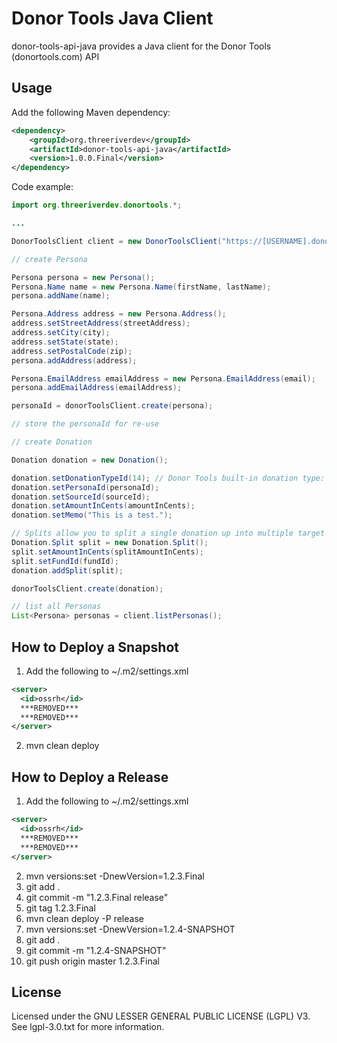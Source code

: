 # Donor Tools Java Client

donor-tools-api-java provides a Java client for the Donor Tools (donortools.com) API

## Usage

Add the following Maven dependency:

```xml
<dependency>
    <groupId>org.threeriverdev</groupId>
    <artifactId>donor-tools-api-java</artifactId>
    <version>1.0.0.Final</version>
</dependency>
```

Code example:

```java
import org.threeriverdev.donortools.*;

...

DonorToolsClient client = new DonorToolsClient("https://[USERNAME].donortools.com", "username", "password");

// create Persona

Persona persona = new Persona();
Persona.Name name = new Persona.Name(firstName, lastName);
persona.addName(name);

Persona.Address address = new Persona.Address();
address.setStreetAddress(streetAddress);
address.setCity(city);
address.setState(state);
address.setPostalCode(zip);
persona.addAddress(address);

Persona.EmailAddress emailAddress = new Persona.EmailAddress(email);
persona.addEmailAddress(emailAddress);

personaId = donorToolsClient.create(persona);

// store the personaId for re-use

// create Donation

Donation donation = new Donation();

donation.setDonationTypeId(14); // Donor Tools built-in donation type: Online Donation
donation.setPersonaId(personaId);
donation.setSourceId(sourceId);
donation.setAmountInCents(amountInCents);
donation.setMemo("This is a test.");

// Splits allow you to split a single donation up into multiple target funds.
Donation.Split split = new Donation.Split();
split.setAmountInCents(splitAmountInCents);
split.setFundId(fundId);
donation.addSplit(split);

donorToolsClient.create(donation);

// list all Personas
List<Persona> personas = client.listPersonas();
```

## How to Deploy a Snapshot

1. Add the following to ~/.m2/settings.xml
```xml
<server>
  <id>ossrh</id>
  ***REMOVED***
  ***REMOVED***
</server>
```
2. mvn clean deploy

## How to Deploy a Release

1. Add the following to ~/.m2/settings.xml
```xml
<server>
  <id>ossrh</id>
  ***REMOVED***
  ***REMOVED***
</server>
```
2. mvn versions:set -DnewVersion=1.2.3.Final
3. git add .
4. git commit -m "1.2.3.Final release"
5. git tag 1.2.3.Final
6. mvn clean deploy -P release
7. mvn versions:set -DnewVersion=1.2.4-SNAPSHOT
8. git add .
9. git commit -m "1.2.4-SNAPSHOT"
10. git push origin master 1.2.3.Final

## License

Licensed under the GNU LESSER GENERAL PUBLIC LICENSE (LGPL) V3.  See lgpl-3.0.txt for more information.